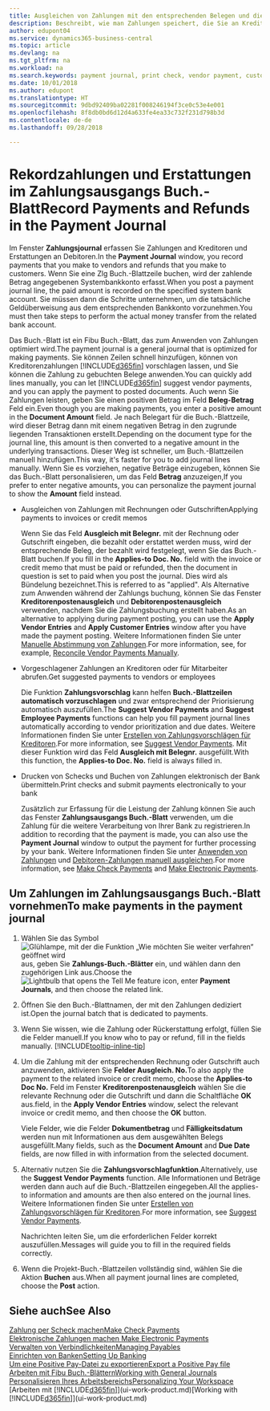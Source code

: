 ```yaml
---
title: Ausgleichen von Zahlungen mit den entsprechenden Belegen und diese buchen| Microsoft Docs
description: Beschreibt, wie man Zahlungen speichert, die Sie an Kreditoren und Erstattungen leisten, die Sie den Debitoren erstellen.
author: edupont04
ms.service: dynamics365-business-central
ms.topic: article
ms.devlang: na
ms.tgt_pltfrm: na
ms.workload: na
ms.search.keywords: payment journal, print check, vendor payment, customer refund, creditor, debt, balance due, AP
ms.date: 10/01/2018
ms.author: edupont
ms.translationtype: HT
ms.sourcegitcommit: 9dbd92409ba02281f008246194f3ce0c53e4e001
ms.openlocfilehash: 8f8db0bd6d12d4a633fe4ea33c732f231d798b3d
ms.contentlocale: de-de
ms.lasthandoff: 09/28/2018

---
```

# <a name="record-payments-and-refunds-in-the-payment-journal"></a><span data-ttu-id="5791b-103">Rekordzahlungen und Erstattungen im Zahlungsausgangs Buch.-Blatt</span><span class="sxs-lookup"><span data-stu-id="5791b-103">Record Payments and Refunds in the Payment Journal</span></span>

<span data-ttu-id="5791b-104">Im Fenster **Zahlungsjournal** erfassen Sie Zahlungen and Kreditoren und Erstattungen an Debitoren.</span><span class="sxs-lookup"><span data-stu-id="5791b-104">In the **Payment Journal** window, you record payments that you make to vendors and refunds that you make to customers.</span></span> <span data-ttu-id="5791b-105">Wenn Sie eine Zlg Buch.-Blattzeile buchen, wird der zahlende Betrag angegebenen Systembankkonto erfasst.</span><span class="sxs-lookup"><span data-stu-id="5791b-105">When you post a payment journal line, the paid amount is recorded on the specified system bank account.</span></span> <span data-ttu-id="5791b-106">Sie müssen dann die Schritte unternehmen, um die tatsächliche Geldüberweisung aus dem entsprechenden Bankkonto vorzunehmen.</span><span class="sxs-lookup"><span data-stu-id="5791b-106">You must then take steps to perform the actual money transfer from the related bank account.</span></span>  

<span data-ttu-id="5791b-107">Das Buch.-Blatt ist ein Fibu Buch.-Blatt, das zum Anwenden von Zahlungen optimiert wird.</span><span class="sxs-lookup"><span data-stu-id="5791b-107">The payment journal is a general journal that is optimized for making payments.</span></span> <span data-ttu-id="5791b-108">Sie können Zeilen schnell hinzufügen, können von Kreditorenzahlungen [!INCLUDE[d365fin](includes/d365fin_md.md)] vorschlagen lassen, und Sie können die Zahlung zu gebuchten Belege anwenden.</span><span class="sxs-lookup"><span data-stu-id="5791b-108">You can quickly add lines manually, you can let [!INCLUDE[d365fin](includes/d365fin_md.md)] suggest vendor payments, and you can apply the payment to posted documents.</span></span> <span data-ttu-id="5791b-109">Auch wenn Sie Zahlungen leisten, geben Sie einen positiven Betrag im Feld **Beleg-Betrag** Feld ein.</span><span class="sxs-lookup"><span data-stu-id="5791b-109">Even though you are making payments, you enter a positive amount in the **Document Amount** field.</span></span> <span data-ttu-id="5791b-110">Je nach Belegart für die Buch.-Blattzeile, wird dieser Betrag dann mit einem negativen Betrag in den zugrunde liegenden Transaktionen erstellt.</span><span class="sxs-lookup"><span data-stu-id="5791b-110">Depending on the document type for the journal line, this amount is then converted to a negative amount in the underlying transactions.</span></span> <span data-ttu-id="5791b-111">Dieser Weg ist schneller, um Buch.-Blattzeilen manuell hinzufügen.</span><span class="sxs-lookup"><span data-stu-id="5791b-111">This way, it's faster for you to add journal lines manually.</span></span> <span data-ttu-id="5791b-112">Wenn Sie es vorziehen, negative Beträge einzugeben, können Sie das Buch.-Blatt personalisieren, um das Feld **Betrag** anzuzeigen,</span><span class="sxs-lookup"><span data-stu-id="5791b-112">If you prefer to enter negative amounts, you can personalize the payment journal to show the **Amount** field instead.</span></span>  

- <span data-ttu-id="5791b-113">Ausgleichen von Zahlungen mit Rechnungen oder Gutschriften</span><span class="sxs-lookup"><span data-stu-id="5791b-113">Applying payments to invoices or credit memos</span></span>

    <span data-ttu-id="5791b-114">Wenn Sie das Feld **Ausgleich mit Belegnr.** mit der Rechnung oder Gutschrift eingeben, die bezahlt oder erstattet werden muss, wird der entsprechende Beleg, der bezahlt wird festgelegt, wenn Sie das Buch.-Blatt buchen.</span><span class="sxs-lookup"><span data-stu-id="5791b-114">If you fill in the **Applies-to Doc. No.** field with the invoice or credit memo that must be paid or refunded, then the document in question is set to paid when you post the journal.</span></span> <span data-ttu-id="5791b-115">Dies wird als Bündelung bezeichnet.</span><span class="sxs-lookup"><span data-stu-id="5791b-115">This is referred to as "applied".</span></span> <span data-ttu-id="5791b-116">Als Alternative zum Anwenden während der Zahlungs buchung, können Sie das Fenster **Kreditorenpostenausgleich** und **Debitorenpostenausgleich** verwenden, nachdem Sie die Zahlungsbuchung erstellt haben.</span><span class="sxs-lookup"><span data-stu-id="5791b-116">As an alternative to applying during payment posting, you can use the **Apply Vendor Entries** and **Apply Customer Entries** window after you have made the payment posting.</span></span> <span data-ttu-id="5791b-117">Weitere Informationen finden Sie unter [Manuelle Abstimmung von Zahlungen](payables-how-apply-purchase-transactions-manually.md).</span><span class="sxs-lookup"><span data-stu-id="5791b-117">For more information, see, for example, [Reconcile Vendor Payments Manually](payables-how-apply-purchase-transactions-manually.md).</span></span>  

- <span data-ttu-id="5791b-118">Vorgeschlagener Zahlungen an Kreditoren oder für Mitarbeiter abrufen.</span><span class="sxs-lookup"><span data-stu-id="5791b-118">Get suggested payments to vendors or employees</span></span> 

    <span data-ttu-id="5791b-119">Die Funktion **Zahlungsvorschlag** kann helfen **Buch.-Blattzeilen automatisch vorzuschlagen** und zwar entsprechend der Priorisierung automatisch auszufüllen.</span><span class="sxs-lookup"><span data-stu-id="5791b-119">The **Suggest Vendor Payments** and **Suggest Employee Payments** functions can help you fill payment journal lines automatically according to vendor prioritization and due dates.</span></span> <span data-ttu-id="5791b-120">Weitere Informationen finden Sie unter [Erstellen von Zahlungsvorschlägen für Kreditoren](payables-how-suggest-vendor-payments.md).</span><span class="sxs-lookup"><span data-stu-id="5791b-120">For more information, see [Suggest Vendor Payments](payables-how-suggest-vendor-payments.md).</span></span> <span data-ttu-id="5791b-121">Mit dieser Funktion wird das Feld **Ausgleich mit Belegnr.** ausgefüllt.</span><span class="sxs-lookup"><span data-stu-id="5791b-121">With this function, the **Applies-to Doc. No.** field is always filled in.</span></span>  

- <span data-ttu-id="5791b-122">Drucken von Schecks und Buchen von Zahlungen elektronisch der Bank übermitteln.</span><span class="sxs-lookup"><span data-stu-id="5791b-122">Print checks and submit payments electronically to your bank</span></span>

    <span data-ttu-id="5791b-123">Zusätzlich zur Erfassung für die Leistung der Zahlung können Sie auch das Fenster **Zahlungsausgangs Buch.-Blatt** verwenden, um die Zahlung für die weitere Verarbeitung von Ihrer Bank zu registrieren.</span><span class="sxs-lookup"><span data-stu-id="5791b-123">In addition to recording that the payment is made, you can also use the **Payment Journal** window to output the payment for further processing by your bank.</span></span> <span data-ttu-id="5791b-124">Weitere Informationen finden Sie unter [Anwenden von Zahlungen](payables-how-work-checks.md) und [Debitoren-Zahlungen manuell ausgleichen](payables-how-export-payments-bank-file.md).</span><span class="sxs-lookup"><span data-stu-id="5791b-124">For more information, see [Make Check Payments](payables-how-work-checks.md) and [Make Electronic Payments](payables-how-export-payments-bank-file.md).</span></span>  

## <a name="to-make-payments-in-the-payment-journal"></a><span data-ttu-id="5791b-125">Um Zahlungen im Zahlungsausgangs Buch.-Blatt vornehmen</span><span class="sxs-lookup"><span data-stu-id="5791b-125">To make payments in the payment journal</span></span> 

1. <span data-ttu-id="5791b-126">Wählen Sie das Symbol ![Glühlampe, mit der die Funktion „Wie möchten Sie weiter verfahren“ geöffnet wird](media/ui-search/search_small.png "Wie möchten Sie weiter verfahren?") aus, geben Sie **Zahlungs-Buch.-Blätter** ein, und wählen dann den zugehörigen Link aus.</span><span class="sxs-lookup"><span data-stu-id="5791b-126">Choose the ![Lightbulb that opens the Tell Me feature](media/ui-search/search_small.png "Tell me what you want to do") icon, enter **Payment Journals**, and then choose the related link.</span></span>
2. <span data-ttu-id="5791b-127">Öffnen Sie den Buch.-Blattnamen, der mit den Zahlungen dediziert ist.</span><span class="sxs-lookup"><span data-stu-id="5791b-127">Open the journal batch that is dedicated to payments.</span></span>
3. <span data-ttu-id="5791b-128">Wenn Sie wissen, wie die Zahlung oder Rückerstattung erfolgt, füllen Sie die Felder manuell.</span><span class="sxs-lookup"><span data-stu-id="5791b-128">If you know who to pay or refund, fill in the fields manually.</span></span> [!INCLUDE[tooltip-inline-tip](includes/tooltip-inline-tip_md.md)]
4. <span data-ttu-id="5791b-129">Um die Zahlung mit der entsprechenden Rechnung oder Gutschrift auch anzuwenden, aktivieren Sie **Felder Ausgleich. No.**</span><span class="sxs-lookup"><span data-stu-id="5791b-129">To also apply the payment to the related invoice or credit memo, choose the **Applies-to Doc No.**</span></span> <span data-ttu-id="5791b-130">Feld im Fenster **Kreditorenpostenausgleich** wählen Sie die relevante Rechnung oder die Gutschrift und dann die Schaltfläche **OK** aus.</span><span class="sxs-lookup"><span data-stu-id="5791b-130">field, in the **Apply Vendor Entries** window, select the relevant invoice or credit memo, and then choose the **OK** button.</span></span>

    <span data-ttu-id="5791b-131">Viele Felder, wie die Felder **Dokumentbetrag** und **Fälligkeitsdatum** werden nun mit Informationen aus dem ausgewählten Belegs ausgefüllt.</span><span class="sxs-lookup"><span data-stu-id="5791b-131">Many fields, such as the **Document Amount** and **Due Date** fields, are now filled in with information from the selected document.</span></span>
5. <span data-ttu-id="5791b-132">Alternativ nutzen Sie die **Zahlungsvorschlagfunktion**.</span><span class="sxs-lookup"><span data-stu-id="5791b-132">Alternatively, use the **Suggest Vendor Payments** function.</span></span> <span data-ttu-id="5791b-133">Alle Informationen und Beträge werden dann auch auf die Buch.-Blattzeilen eingegeben.</span><span class="sxs-lookup"><span data-stu-id="5791b-133">All the applies-to information and amounts are then also entered on the journal lines.</span></span> <span data-ttu-id="5791b-134">Weitere Informationen finden Sie unter [Erstellen von Zahlungsvorschlägen für Kreditoren](payables-how-suggest-vendor-payments.md).</span><span class="sxs-lookup"><span data-stu-id="5791b-134">For more information, see [Suggest Vendor Payments](payables-how-suggest-vendor-payments.md).</span></span>

    <span data-ttu-id="5791b-135">Nachrichten leiten Sie, um die erforderlichen Felder korrekt auszufüllen.</span><span class="sxs-lookup"><span data-stu-id="5791b-135">Messages will guide you to fill in the required fields correctly.</span></span>
6.  <span data-ttu-id="5791b-136">Wenn die Projekt-Buch.-Blattzeilen vollständig sind, wählen Sie die Aktion **Buchen** aus.</span><span class="sxs-lookup"><span data-stu-id="5791b-136">When all payment journal lines are completed, choose the **Post** action.</span></span>

## <a name="see-also"></a><span data-ttu-id="5791b-137">Siehe auch</span><span class="sxs-lookup"><span data-stu-id="5791b-137">See Also</span></span>
[<span data-ttu-id="5791b-138">Zahlung per Scheck machen</span><span class="sxs-lookup"><span data-stu-id="5791b-138">Make Check Payments</span></span>](payables-how-work-checks.md)  
[<span data-ttu-id="5791b-139">Elektronische Zahlungen machen </span><span class="sxs-lookup"><span data-stu-id="5791b-139">Make Electronic Payments</span></span>](payables-how-export-payments-bank-file.md)  
[<span data-ttu-id="5791b-140">Verwalten von Verbindlichkeiten</span><span class="sxs-lookup"><span data-stu-id="5791b-140">Managing Payables</span></span>](payables-manage-payables.md)  
[<span data-ttu-id="5791b-141">Einrichten von Banken</span><span class="sxs-lookup"><span data-stu-id="5791b-141">Setting Up Banking</span></span>](bank-setup-banking.md)  
[<span data-ttu-id="5791b-142">Um eine Positive Pay-Datei zu exportieren</span><span class="sxs-lookup"><span data-stu-id="5791b-142">Export a Positive Pay file</span></span>](finance-how-positive-pay.md)  
[<span data-ttu-id="5791b-143">Arbeiten mit Fibu Buch.-Blättern</span><span class="sxs-lookup"><span data-stu-id="5791b-143">Working with General Journals</span></span>](ui-work-general-journals.md)  
[<span data-ttu-id="5791b-144">Personalisieren Ihres Arbeitsbereichs</span><span class="sxs-lookup"><span data-stu-id="5791b-144">Personalizing Your Workspace</span></span>](ui-personalization-user.md)  
<span data-ttu-id="5791b-145">[Arbeiten mit [!INCLUDE[d365fin](includes/d365fin_md.md)]](ui-work-product.md)</span><span class="sxs-lookup"><span data-stu-id="5791b-145">[Working with [!INCLUDE[d365fin](includes/d365fin_md.md)]](ui-work-product.md)</span></span>  

